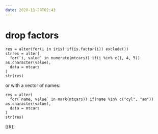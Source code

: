 ```yaml
---
date: 2020-11-28T02:43
---
```


# drop factors
    res = alter(for(i in iris) if(is.factor(i)) exclude())
    strres = alter(
      for(`i, value` in numerate(mtcars)) if(i %in% c(1, 4, 5)) as.character(value),
      data = mtcars
    )
    str(res)
    
or with a vector of names:
   
    res = alter(
      for(`name, value` in mark(mtcars)) if(name %in% c("cyl", "am")) as.character(value),
      data = mtcars
    )
    str(res)

[[R]]